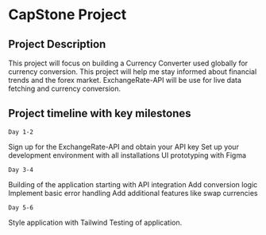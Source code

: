# CapStone Project

## Project Description
This project will focus on building a Currency Converter used globally for currency conversion. This project will help me stay informed about financial trends and the forex market.
ExchangeRate-API will be use for live data fetching and currency conversion.

## Project timeline with key milestones
    Day 1-2
Sign up for the ExchangeRate-API and obtain your API key
Set up your development environment with all installations
UI prototyping with Figma

	Day 3-4
Building of the application starting with API integration
Add conversion logic
Implement basic error handling
Add additional features like swap currencies

	Day 5-6
Style application with Tailwind
Testing of application.
